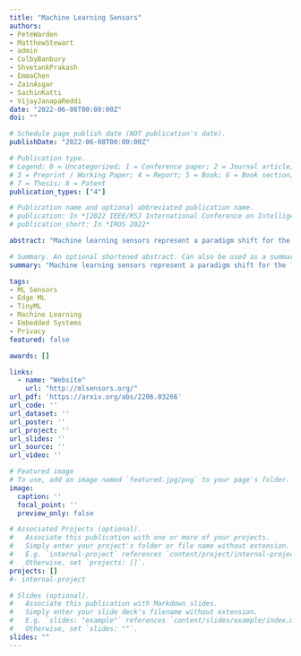 ```yaml
---
title: "Machine Learning Sensors"
authors:
- PeteWarden
- MatthewStewart
- admin
- ColbyBanbury
- ShvetankPrakash
- EmmaChen
- ZainAsgar
- SachinKatti
- VijayJanapaReddi
date: "2022-06-08T00:00:00Z"
doi: ""

# Schedule page publish date (NOT publication's date).
publishDate: "2022-06-08T00:00:00Z"

# Publication type.
# Legend: 0 = Uncategorized; 1 = Conference paper; 2 = Journal article;
# 3 = Preprint / Working Paper; 4 = Report; 5 = Book; 6 = Book section;
# 7 = Thesis; 8 = Patent
publication_types: ["4"]

# Publication name and optional abbreviated publication name.
# publication: In *[2022 IEEE/RSJ International Conference on Intelligent Robots and Systems (IROS)](https://iros2022.org/)*
# publication_short: In *IROS 2022*

abstract: "Machine learning sensors represent a paradigm shift for the future of embedded machine learning applications. Current instantiations of embedded machine learning (ML) suffer from complex integration, lack of modularity, and privacy and security concerns from data movement. This article proposes a more data-centric paradigm for embedding sensor intelligence on edge devices to combat these challenges. Our vision for 'sensor 2.0' entails segregating sensor input data and ML processing from the wider system at the hardware level and providing a thin interface that mimics traditional sensors in functionality. This separation leads to a modular and easy-to-use ML sensor device. We discuss challenges presented by the standard approach of building ML processing into the software stack of the controlling microprocessor on an embedded system and how the modularity of ML sensors alleviates these problems. ML sensors increase privacy and accuracy while making it easier for system builders to integrate ML into their products as a simple component. We provide examples of prospective ML sensors and an illustrative datasheet as a demonstration and hope that this will build a dialogue to progress us towards sensor 2.0."

# Summary. An optional shortened abstract. Can also be used as a summary for an extended abstract or poster etc.
summary: "Machine learning sensors represent a paradigm shift for the future of embedded machine learning applications. Current instantiations of embedded machine learning (ML) suffer from complex integration, lack of modularity, and privacy and security concerns from data movement. This article proposes a more data-centric paradigm for embedding sensor intelligence on edge devices to combat these challenges. Our vision for 'sensor 2.0' entails segregating sensor input data and ML processing from the wider system at the hardware level and providing a thin interface that mimics traditional sensors in functionality. This separation leads to a modular and easy-to-use ML sensor device. We discuss challenges presented by the standard approach of building ML processing into the software stack of the controlling microprocessor on an embedded system and how the modularity of ML sensors alleviates these problems. ML sensors increase privacy and accuracy while making it easier for system builders to integrate ML into their products as a simple component. We provide examples of prospective ML sensors and an illustrative datasheet as a demonstration and hope that this will build a dialogue to progress us towards sensor 2.0."

tags:
- ML Sensors
- Edge ML
- TinyML
- Machine Learning
- Embedded Systems
- Privacy
featured: false

awards: []

links:
  - name: "Website"
    url: "http://mlsensors.org/"
url_pdf: 'https://arxiv.org/abs/2206.03266'
url_code: ''
url_dataset: ''
url_poster: ''
url_project: ''
url_slides: ''
url_source: ''
url_video: ''

# Featured image
# To use, add an image named `featured.jpg/png` to your page's folder. 
image:
  caption: ''
  focal_point: ''
  preview_only: false

# Associated Projects (optional).
#   Associate this publication with one or more of your projects.
#   Simply enter your project's folder or file name without extension.
#   E.g. `internal-project` references `content/project/internal-project/index.md`.
#   Otherwise, set `projects: []`.
projects: []
#- internal-project

# Slides (optional).
#   Associate this publication with Markdown slides.
#   Simply enter your slide deck's filename without extension.
#   E.g. `slides: "example"` references `content/slides/example/index.md`.
#   Otherwise, set `slides: ""`.
slides: ""
---
```


<!-- {{% alert note %}}
Click the *Cite* button above to demo the feature to enable visitors to import publication metadata into their reference management software.
{{% /alert %}}

{{% alert note %}}
Click the *Slides* button above to demo Academic's Markdown slides feature.
{{% /alert %}} -->

<!-- Supplementary notes can be added here, including [code and math](https://sourcethemes.com/academic/docs/writing-markdown-latex/). -->

